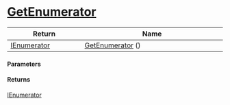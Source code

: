 # [GetEnumerator](./ParallelTransformPipeline--GetEnumerator.md)



| Return<div><a href="#"><img width=225></a></div> | Name<div><a href="#"><img width=525></a></div> | 
| --- | --- | 
| [IEnumerator](https://docs.microsoft.com/en-us/dotnet/api/System.Collections.IEnumerator) | [GetEnumerator](./ParallelTransformPipeline--GetEnumerator.md) () | 


#### Parameters

#### Returns
[IEnumerator](https://docs.microsoft.com/en-us/dotnet/api/System.Collections.IEnumerator)<br>
